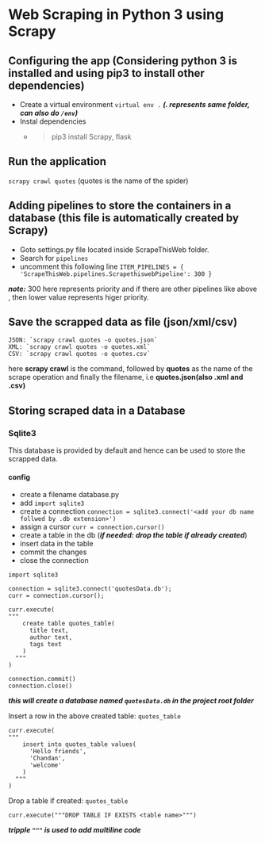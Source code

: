 # Web Scraping in Python 3 using Scrapy

## Configuring the app (Considering python 3 is installed and using pip3 to install other dependencies)

* Create a virtual environment `virtual env .` ***(. represents same folder, can also do `/env`)***
* Instal dependencies
  * > pip3 install Scrapy, flask

## Run the application

  `scrapy crawl quotes` (quotes is the name of the spider)

## Adding pipelines to store the containers in a database (this file is automatically created by Scrapy)

* Goto settings.py file located inside ScrapeThisWeb folder.
* Search for `pipelines`
* uncomment this following line `ITEM_PIPELINES = { 'ScrapeThisWeb.pipelines.ScrapethiswebPipeline': 300 }`
  
***note:*** 300 here represents priority and if there are other pipelines like above , then lower value represents higer priority.

## Save the scrapped data as file (json/xml/csv)

  >>>
    JSON: `scrapy crawl quotes -o quotes.json`
    XML: `scrapy crawl quotes -o quotes.xml`
    CSV: `scrapy crawl quotes -o quotes.csv`
  >>>

  here **scrapy crawl** is the command, followed by **quotes** as the name of the scrape operation and finally the filename, i.e **quotes.json(also .xml and .csv)**

## Storing scraped data in a Database

### Sqlite3

This database is provided by default and hence can be used to store the scrapped data.

#### config

* create a filename database.py
* add `import sqlite3`
* create a connection `connection = sqlite3.connect('<add your db name follwed by .db extension>')`
* assign a cursor `curr = connection.cursor()`
* create a table in the db (***if needed: drop the table if already created***)
* insert data in the table
* commit the changes
* close the connection

>>>
    import sqlite3
    
    connection = sqlite3.connect('quotesData.db');
    curr = connection.cursor();
    
    curr.execute(
    """
        create table quotes_table(
          title text,
          author text,
          tags text
        )
      """
    )
    
    connection.commit()
    connection.close()
>>>
***this will create a database named `quotesData.db` in the project root folder***

Insert a row in the above created table: `quotes_table`
>>>
    curr.execute(
    """
        insert into quotes_table values(
          'Hello friends',
          'Chandan',
          'welcome'
        )
      """
    )
>>>

Drop a table if created: `quotes_table`
>>>
    curr.execute("""DROP TABLE IF EXISTS <table name>""")
>>>

***tripple `"""` is used to add multiline code***
